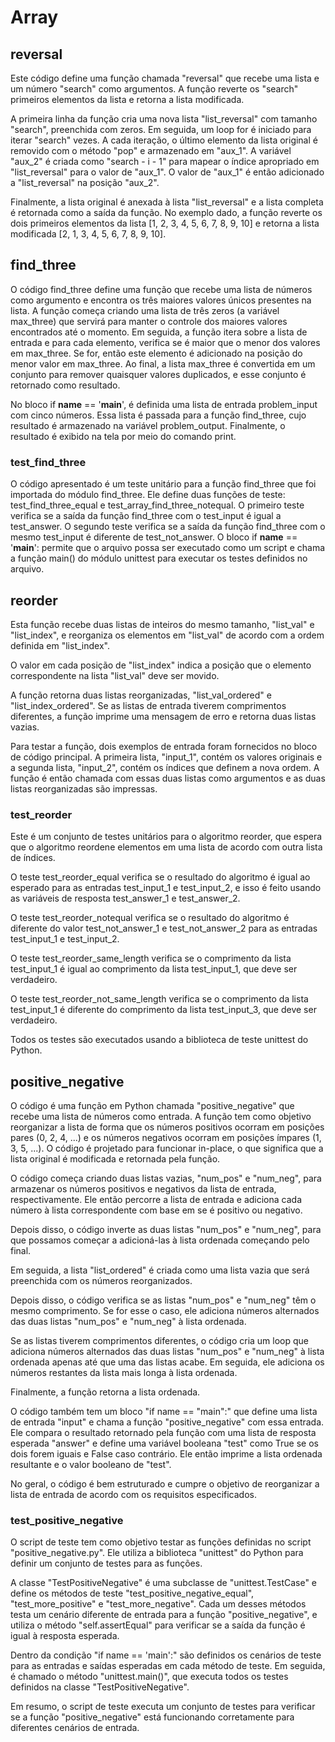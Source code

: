 # Array

## reversal

Este código define uma função chamada "reversal" que recebe uma lista e um número "search" como argumentos. A função reverte os "search" primeiros elementos da lista e retorna a lista modificada.

A primeira linha da função cria uma nova lista "list_reversal" com tamanho "search", preenchida com zeros. Em seguida, um loop for é iniciado para iterar "search" vezes. A cada iteração, o último elemento da lista original é removido com o método "pop" e armazenado em "aux_1". A variável "aux_2" é criada como "search - i - 1" para mapear o índice apropriado em "list_reversal" para o valor de "aux_1". O valor de "aux_1" é então adicionado a "list_reversal" na posição "aux_2".

Finalmente, a lista original é anexada à lista "list_reversal" e a lista completa é retornada como a saída da função. No exemplo dado, a função reverte os dois primeiros elementos da lista [1, 2, 3, 4, 5, 6, 7, 8, 9, 10] e retorna a lista modificada [2, 1, 3, 4, 5, 6, 7, 8, 9, 10].

## find_three

O código find_three define uma função que recebe uma lista de números como argumento e encontra os três maiores valores únicos presentes na lista. A função começa criando uma lista de três zeros (a variável max_three) que servirá para manter o controle dos maiores valores encontrados até o momento. Em seguida, a função itera sobre a lista de entrada e para cada elemento, verifica se é maior que o menor dos valores em max_three. Se for, então este elemento é adicionado na posição do menor valor em max_three. Ao final, a lista max_three é convertida em um conjunto para remover quaisquer valores duplicados, e esse conjunto é retornado como resultado.

No bloco if __name__ == '__main__', é definida uma lista de entrada problem_input com cinco números. Essa lista é passada para a função find_three, cujo resultado é armazenado na variável problem_output. Finalmente, o resultado é exibido na tela por meio do comando print.

### test_find_three

O código apresentado é um teste unitário para a função find_three que foi importada do módulo find_three. Ele define duas funções de teste: test_find_three_equal e test_array_find_three_notequal. O primeiro teste verifica se a saída da função find_three com o test_input é igual a test_answer. O segundo teste verifica se a saída da função find_three com o mesmo test_input é diferente de test_not_answer. O bloco if __name__ == '__main__': permite que o arquivo possa ser executado como um script e chama a função main() do módulo unittest para executar os testes definidos no arquivo.

## reorder

Esta função recebe duas listas de inteiros do mesmo tamanho, "list_val" e "list_index", e reorganiza os elementos em "list_val" de acordo com a ordem definida em "list_index".

O valor em cada posição de "list_index" indica a posição que o elemento correspondente na lista "list_val" deve ser movido.

A função retorna duas listas reorganizadas, "list_val_ordered" e "list_index_ordered". Se as listas de entrada tiverem comprimentos diferentes, a função imprime uma mensagem de erro e retorna duas listas vazias.

Para testar a função, dois exemplos de entrada foram fornecidos no bloco de código principal. A primeira lista, "input_1", contém os valores originais e a segunda lista, "input_2", contém os índices que definem a nova ordem. A função é então chamada com essas duas listas como argumentos e as duas listas reorganizadas são impressas.

### test_reorder

Este é um conjunto de testes unitários para o algoritmo reorder, que espera que o algoritmo reordene elementos em uma lista de acordo com outra lista de índices.

O teste test_reorder_equal verifica se o resultado do algoritmo é igual ao esperado para as entradas test_input_1 e test_input_2, e isso é feito usando as variáveis de resposta test_answer_1 e test_answer_2.

O teste test_reorder_notequal verifica se o resultado do algoritmo é diferente do valor test_not_answer_1 e test_not_answer_2 para as entradas test_input_1 e test_input_2.

O teste test_reorder_same_length verifica se o comprimento da lista test_input_1 é igual ao comprimento da lista test_input_1, que deve ser verdadeiro.

O teste test_reorder_not_same_length verifica se o comprimento da lista test_input_1 é diferente do comprimento da lista test_input_3, que deve ser verdadeiro.

Todos os testes são executados usando a biblioteca de teste unittest do Python.

## positive_negative

O código é uma função em Python chamada "positive_negative" que recebe uma lista de números como entrada. A função tem como objetivo reorganizar a lista de forma que os números positivos ocorram em posições pares (0, 2, 4, ...) e os números negativos ocorram em posições ímpares (1, 3, 5, ...). O código é projetado para funcionar in-place, o que significa que a lista original é modificada e retornada pela função.

O código começa criando duas listas vazias, "num_pos" e "num_neg", para armazenar os números positivos e negativos da lista de entrada, respectivamente. Ele então percorre a lista de entrada e adiciona cada número à lista correspondente com base em se é positivo ou negativo.

Depois disso, o código inverte as duas listas "num_pos" e "num_neg", para que possamos começar a adicioná-las à lista ordenada começando pelo final.

Em seguida, a lista "list_ordered" é criada como uma lista vazia que será preenchida com os números reorganizados.

Depois disso, o código verifica se as listas "num_pos" e "num_neg" têm o mesmo comprimento. Se for esse o caso, ele adiciona números alternados das duas listas "num_pos" e "num_neg" à lista ordenada.

Se as listas tiverem comprimentos diferentes, o código cria um loop que adiciona números alternados das duas listas "num_pos" e "num_neg" à lista ordenada apenas até que uma das listas acabe. Em seguida, ele adiciona os números restantes da lista mais longa à lista ordenada.

Finalmente, a função retorna a lista ordenada.

O código também tem um bloco "if name == "main":" que define uma lista de entrada "input" e chama a função "positive_negative" com essa entrada. Ele compara o resultado retornado pela função com uma lista de resposta esperada "answer" e define uma variável booleana "test" como True se os dois forem iguais e False caso contrário. Ele então imprime a lista ordenada resultante e o valor booleano de "test".

No geral, o código é bem estruturado e cumpre o objetivo de reorganizar a lista de entrada de acordo com os requisitos especificados.

### test_positive_negative

O script de teste tem como objetivo testar as funções definidas no script "positive_negative.py". Ele utiliza a biblioteca "unittest" do Python para definir um conjunto de testes para as funções.

A classe "TestPositiveNegative" é uma subclasse de "unittest.TestCase" e define os métodos de teste "test_positive_negative_equal", "test_more_positive" e "test_more_negative". Cada um desses métodos testa um cenário diferente de entrada para a função "positive_negative", e utiliza o método "self.assertEqual" para verificar se a saída da função é igual à resposta esperada.

Dentro da condição "if name == 'main':" são definidos os cenários de teste para as entradas e saídas esperadas em cada método de teste. Em seguida, é chamado o método "unittest.main()", que executa todos os testes definidos na classe "TestPositiveNegative".

Em resumo, o script de teste executa um conjunto de testes para verificar se a função "positive_negative" está funcionando corretamente para diferentes cenários de entrada.
